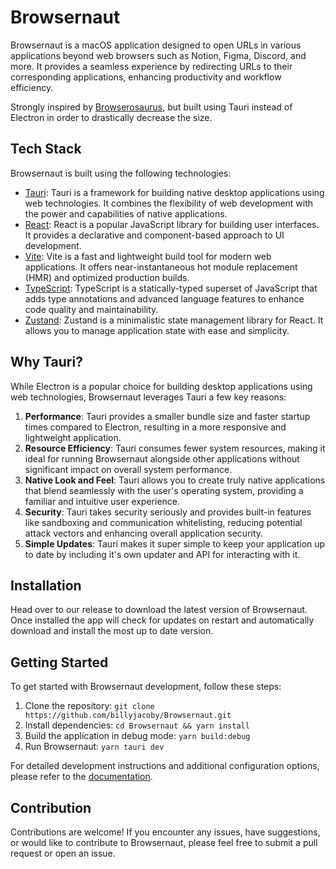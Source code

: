 # Browsernaut

Browsernaut is a macOS application designed to open URLs in various applications beyond web browsers such as Notion, Figma, Discord, and more. It provides a seamless experience by redirecting URLs to their corresponding applications, enhancing productivity and workflow efficiency.

Strongly inspired by [Browserosaurus](https://github.com/will-stone/browserosaurus), but built using Tauri instead of Electron in order to drastically decrease the size.

## Tech Stack

Browsernaut is built using the following technologies:

- [Tauri](https://tauri.studio): Tauri is a framework for building native desktop applications using web technologies. It combines the flexibility of web development with the power and capabilities of native applications.
- [React](https://reactjs.org): React is a popular JavaScript library for building user interfaces. It provides a declarative and component-based approach to UI development.
- [Vite](https://vitejs.dev): Vite is a fast and lightweight build tool for modern web applications. It offers near-instantaneous hot module replacement (HMR) and optimized production builds.
- [TypeScript](https://www.typescriptlang.org): TypeScript is a statically-typed superset of JavaScript that adds type annotations and advanced language features to enhance code quality and maintainability.
- [Zustand](https://github.com/pmndrs/zustand): Zustand is a minimalistic state management library for React. It allows you to manage application state with ease and simplicity.

## Why Tauri?

While Electron is a popular choice for building desktop applications using web technologies, Browsernaut leverages Tauri a few key reasons:

1. **Performance**: Tauri provides a smaller bundle size and faster startup times compared to Electron, resulting in a more responsive and lightweight application.
2. **Resource Efficiency**: Tauri consumes fewer system resources, making it ideal for running Browsernaut alongside other applications without significant impact on overall system performance.
3. **Native Look and Feel**: Tauri allows you to create truly native applications that blend seamlessly with the user's operating system, providing a familiar and intuitive user experience.
4. **Security**: Tauri takes security seriously and provides built-in features like sandboxing and communication whitelisting, reducing potential attack vectors and enhancing overall application security.
5. **Simple Updates**: Tauri makes it super simple to keep your application up to date by including it's own updater and API for interacting with it.

## Installation

Head over to our release to download the latest version of Browsernaut. Once installed the app will check for updates on restart and automatically download and install the most up to date version.

## Getting Started

To get started with Browsernaut development, follow these steps:

1. Clone the repository: `git clone https://github.com/billyjacoby/Browsernaut.git`
2. Install dependencies: `cd Browsernaut && yarn install`
3. Build the application in debug mode: `yarn build:debug`
4. Run Browsernaut: `yarn tauri dev`

For detailed development instructions and additional configuration options, please refer to the [documentation](docs/).

## Contribution

Contributions are welcome! If you encounter any issues, have suggestions, or would like to contribute to Browsernaut, please feel free to submit a pull request or open an issue.
